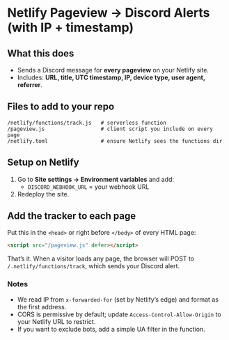 # Netlify Pageview → Discord Alerts (with IP + timestamp)

## What this does
- Sends a Discord message for **every pageview** on your Netlify site.
- Includes: **URL, title, UTC timestamp, IP, device type, user agent, referrer**.

## Files to add to your repo
```
/netlify/functions/track.js   # serverless function
/pageview.js                  # client script you include on every page
/netlify.toml                 # ensure Netlify sees the functions dir
```

## Setup on Netlify
1. Go to **Site settings → Environment variables** and add:
   - `DISCORD_WEBHOOK_URL` = your webhook URL
2. Redeploy the site.

## Add the tracker to each page
Put this in the `<head>` or right before `</body>` of every HTML page:
```html
<script src="/pageview.js" defer></script>
```

That’s it. When a visitor loads any page, the browser will POST to
`/.netlify/functions/track`, which sends your Discord alert.

### Notes
- We read IP from `x-forwarded-for` (set by Netlify’s edge) and format as the first address.
- CORS is permissive by default; update `Access-Control-Allow-Origin` to your Netlify URL to restrict.
- If you want to exclude bots, add a simple UA filter in the function.
